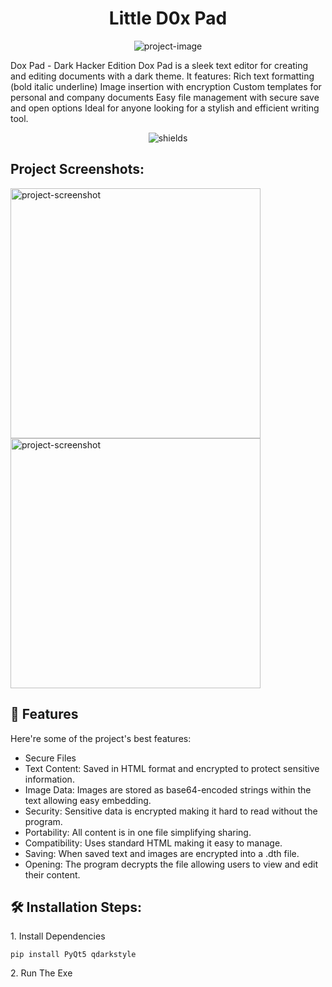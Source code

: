<h1 align="center" id="title">Little D0x Pad</h1>

<p align="center"><img src="https://cdn.discordapp.com/attachments/1296927842009088030/1298864502078705755/black-white-folder-background-0d844f-removebg-preview_2.png?ex=671b1d55&amp;is=6719cbd5&amp;hm=96a398d122ba9b8b21d2741ce0c9cefc9347358c623238c3255f86ad8facdeaf&amp;" alt="project-image"></p>

<p id="description">Dox Pad - Dark Hacker Edition Dox Pad is a sleek text editor for creating and editing documents with a dark theme. It features: Rich text formatting (bold italic underline) Image insertion with encryption Custom templates for personal and company documents Easy file management with secure save and open options Ideal for anyone looking for a stylish and efficient writing tool.</p>

<p align="center"><img src="https://img.shields.io/badge/Made%20By_D39th-Full_Python-blue" alt="shields"></p>

<h2>Project Screenshots:</h2>

<img src="https://cdn.discordapp.com/attachments/1296927842009088030/1298865704803631124/image.png?ex=671b1e73&amp;is=6719ccf3&amp;hm=736fa63d35ccb877095415a1fa8a3d5fd476bfbf1eecc674cd57b20a2859bf5c&amp;" alt="project-screenshot" width="400" height="400/">

<img src="https://cdn.discordapp.com/attachments/1296927842009088030/1298865734902091806/image.png?ex=671b1e7a&amp;is=6719ccfa&amp;hm=3a801ffcf86bba741c98b476d61e5344457092a6fa8680b6fc42a36864ca6bbc&amp;" alt="project-screenshot" width="400" height="400/">

  
  
<h2>🧐 Features</h2>

Here're some of the project's best features:

*   Secure Files
*   Text Content: Saved in HTML format and encrypted to protect sensitive information.
*   Image Data: Images are stored as base64-encoded strings within the text allowing easy embedding.
*   Security: Sensitive data is encrypted making it hard to read without the program.
*   Portability: All content is in one file simplifying sharing.
*   Compatibility: Uses standard HTML making it easy to manage.
*   Saving: When saved text and images are encrypted into a .dth file.
*   Opening: The program decrypts the file allowing users to view and edit their content.

<h2>🛠️ Installation Steps:</h2>

<p>1. Install Dependencies</p>

```
pip install PyQt5 qdarkstyle
```

<p>2. Run The Exe</p>
